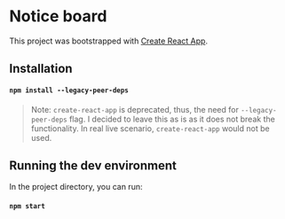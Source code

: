 # Notice board

This project was bootstrapped with [Create React App](https://github.com/facebook/create-react-app).

## Installation

#### `npm install --legacy-peer-deps`

> Note: `create-react-app` is deprecated, thus, the need for `--legacy-peer-deps` flag.
I decided to leave this as is as it does not break the functionality. In real live scenario, `create-react-app` would not be used.

## Running the dev environment

In the project directory, you can run:

#### `npm start`
